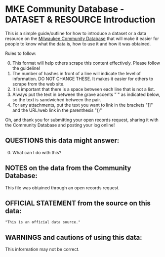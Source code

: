 
MKE Community Database - DATASET & RESOURCE Introduction
=============

This is a simple guide/outline for how to introduce a dataset or a data resource on the [Milwaukee Community Database](http://mkecommunitydata.com) that will make it easier for people to know what the data is, how to use it and how it was obtained. 

Rules to follow:

0. This format will help others scrape this content effectively. Please follow the guideline!
0. The number of hashes in front of a line will indicate the level of information. DO NOT CHANGE THESE. It makes it easier for others to scrape from the web site.
0. It is important that there is a space between each line that is not a list. 
0. Always put the text in between the grave accents "`" as indicated below, so the text is sandwiched between the pair.
0. For any attachments, put the text you want to link in the brackets "[]" and the URL/web link in the parenthesis "()"

Oh, and thank you for submitting your open records request, sharing it with the Community Database and posting your log online! 


## QUESTIONS this data might answer:

0. What can I do with this?

## NOTES on the data from the Community Database:

This file was obtained through an open records request. 

## OFFICIAL STATEMENT from the source on this data:

`"This is an official data source."`

## WARNINGS and cautions of using this data:

This information may not be correct.
